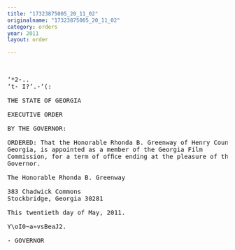 ```yaml
---
title: "17323875005_20_11_02"
originalname: "17323875005_20_11_02"
category: orders
year: 2011
layout: order

---
```

<pre>
 

‘*2-..  
‘t- I?‘.-‘(: 

THE STATE OF GEORGIA

EXECUTIVE ORDER

BY THE GOVERNOR:

ORDERED: That the Honorable Rhonda B. Greenway of Henry County,
Georgia, is appointed as a member of the Georgia Film
Commission, for a term of ofﬁce ending at the pleasure of the
Governor.

The Honorable Rhonda B. Greenway

383 Chadwick Commons
Stockbridge, Georgia 30281

This twentieth day of May, 2011.

Y\oI0~a»vsBeaJ2.

- GOVERNOR

</pre>
